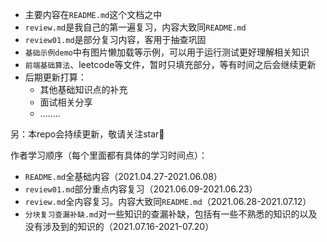 - 主要内容在`README.md`这个文档之中
- `review.md`是我自己的第一遍复习，内容大致同`README.md`
- `review01.md`是部分复习内容，客用于抽查巩固
- `基础示例demo`中有图片懒加载等示例，可以用于运行测试更好理解相关知识
- `前端基础算法`、leetcode等文件，暂时只填充部分，等有时间之后会继续更新
- 后期更新打算：
  - 其他基础知识点的补充
  - 面试相关分享
  - ……..

另：本repo会持续更新，敬请关注star🌟



作者学习顺序（每个里面都有具体的学习时间点）：

- `README.md`全基础内容（2021.04.27-2021.06.08）
- `review01.md`部分重点内容复习（2021.06.09-2021.06.23）
- `review.md`全内容复习。内容大致同`README.md`（2021.06.28-2021.07.12）
- `分块复习查漏补缺.md`对一些知识的查漏补缺，包括有一些不熟悉的知识的以及没有涉及到的知识的（2021.07.16-2021-07.20）

